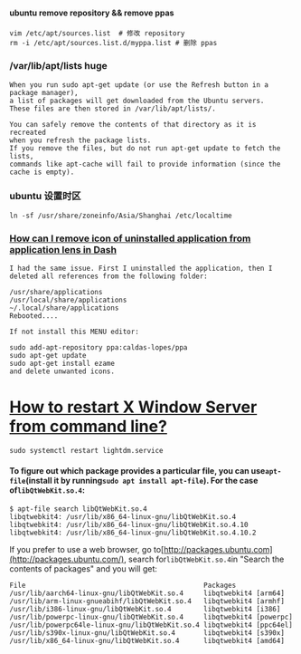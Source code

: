 #### ubuntu remove repository && remove ppas

```shell
vim /etc/apt/sources.list  # 修改 repository
rm -i /etc/apt/sources.list.d/myppa.list # 删除 ppas
```

### /var/lib/apt/lists huge

```shell
When you run sudo apt-get update (or use the Refresh button in a package manager), 
a list of packages will get downloaded from the Ubuntu servers.
These files are then stored in /var/lib/apt/lists/.

You can safely remove the contents of that directory as it is recreated
when you refresh the package lists.
If you remove the files, but do not run apt-get update to fetch the lists, 
commands like apt-cache will fail to provide information (since the cache is empty).
```

### ubuntu 设置时区

```shell
ln -sf /usr/share/zoneinfo/Asia/Shanghai /etc/localtime
```

### [How can I remove icon of uninstalled application from application lens in Dash](https://askubuntu.com/questions/170468/how-can-i-remove-icon-of-uninstalled-application-from-application-lens-in-dash)

```shell
I had the same issue. First I uninstalled the application, then I deleted all references from the following folder:

/usr/share/applications
/usr/local/share/applications
~/.local/share/applications
Rebooted....

If not install this MENU editor:

sudo add-apt-repository ppa:caldas-lopes/ppa
sudo apt-get update
sudo apt-get install ezame
and delete unwanted icons.
```

# [How to restart X Window Server from command line?](https://askubuntu.com/questions/1220/how-to-restart-x-window-server-from-command-line)

```shell
sudo systemctl restart lightdm.service
```



#### To figure out which package provides a particular file, you can use`apt-file`\(install it by running`sudo apt install apt-file`\). For the case of`libQtWebKit.so.4`:

```
$ apt-file search libQtWebKit.so.4
libqtwebkit4: /usr/lib/x86_64-linux-gnu/libQtWebKit.so.4
libqtwebkit4: /usr/lib/x86_64-linux-gnu/libQtWebKit.so.4.10
libqtwebkit4: /usr/lib/x86_64-linux-gnu/libQtWebKit.so.4.10.2

```

If you prefer to use a web browser, go to[http://packages.ubuntu.com](http://packages.ubuntu.com/), search for`libQtWebKit.so.4`in "Search the contents of packages" and you will get:

```
File                                            Packages
/usr/lib/aarch64-linux-gnu/libQtWebKit.so.4     libqtwebkit4 [arm64]
/usr/lib/arm-linux-gnueabihf/libQtWebKit.so.4   libqtwebkit4 [armhf]
/usr/lib/i386-linux-gnu/libQtWebKit.so.4        libqtwebkit4 [i386]
/usr/lib/powerpc-linux-gnu/libQtWebKit.so.4     libqtwebkit4 [powerpc]
/usr/lib/powerpc64le-linux-gnu/libQtWebKit.so.4 libqtwebkit4 [ppc64el]
/usr/lib/s390x-linux-gnu/libQtWebKit.so.4       libqtwebkit4 [s390x]
/usr/lib/x86_64-linux-gnu/libQtWebKit.so.4      libqtwebkit4 [amd64]

```

  
  




